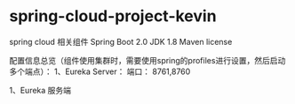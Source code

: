 # spring-cloud-project-kevin
spring cloud 相关组件
Spring Boot 2.0 JDK 1.8 Maven license

配置信息总览（组件使用集群时，需要使用spring的profiles进行设置，然后启动多个端点）：
1、Eureka Server： 
       端口： 8761,8760
       

1、Eureka 服务端
   

